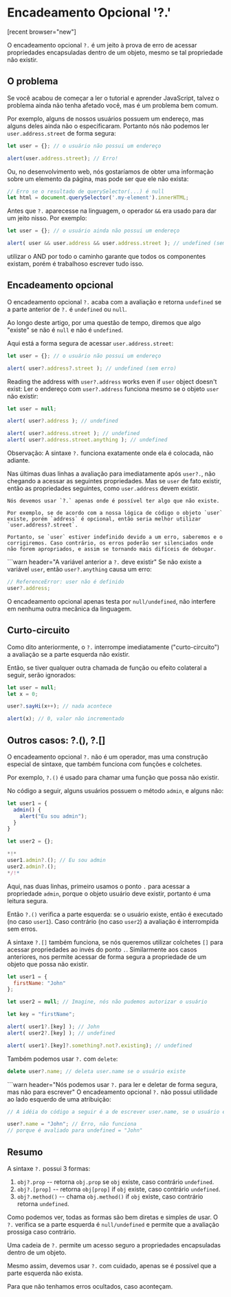 
# Encadeamento Opcional '?.'

[recent browser="new"]

O encadeamento opcional `?.` é um jeito à prova de erro de acessar propriedades encapsuladas dentro de um objeto, mesmo se tal propriedade não existir.

## O problema 

Se você acabou de começar a ler o tutorial e aprender JavaScript, talvez o problema ainda não tenha afetado você, mas é um problema bem comum.

Por exemplo, alguns de nossos usuários possuem um endereço, mas alguns deles ainda não o especificaram. Portanto nós não podemos ler `user.address.street` de forma segura:

```js run
let user = {}; // o usuário não possui um endereço

alert(user.address.street); // Erro!
```

Ou, no desenvolvimento web, nós gostaríamos de obter uma informação sobre um elemento da página, mas pode ser que ele não exista:

```js run
// Erro se o resultado de querySelector(...) é null
let html = document.querySelector('.my-element').innerHTML;
```

Antes que `?.` aparecesse na linguagem, o operador `&&` era usado para dar um jeito nisso.
Por exemplo:

```js run
let user = {}; // o usuário ainda não possui um endereço

alert( user && user.address && user.address.street ); // undefined (sem erro)
```

utilizar o AND por todo o caminho garante que todos os componentes existam, porém é trabalhoso escrever tudo isso.

## Encadeamento opcional

O encadeamento opcional `?.` acaba com a avaliação e retorna `undefined` se a parte anterior de `?.` é `undefined` ou `null`.

Ao longo deste artigo, por uma questão de tempo, diremos que algo "existe" se não é `null` e não é `undefined`.


Aqui está a forma segura de acessar `user.address.street`:

```js run
let user = {}; // o usuário não possui um endereço

alert( user?.address?.street ); // undefined (sem erro)
```

Reading the address with `user?.address` works even if `user` object doesn't exist:
Ler o endereço com `user?.address` funciona mesmo se o objeto `user` não existir:

```js run
let user = null;

alert( user?.address ); // undefined

alert( user?.address.street ); // undefined
alert( user?.address.street.anything ); // undefined
```

Observação: A sintaxe `?.` funciona exatamente onde ela é colocada, não adiante.

Nas últimas duas linhas a avaliação para imediatamente após `user?.`, não chegando a acessar as seguintes propriedades. Mas se `user` de fato existir, então as propriedades seguintes, como `user.address` devem existir.

```warn header="Não abuse do encadeamento opcional"
Nós devemos usar `?.` apenas onde é possível ter algo que não existe.

Por exemplo, se de acordo com a nossa lógica de código o objeto `user` existe, porém `address` é opcional, então seria melhor utilizar `user.address?.street`.

Portanto, se `user` estiver indefinido devido a um erro, saberemos e o corrigiremos. Caso contrário, os erros poderão ser silenciados onde não forem apropriados, e assim se tornando mais difíceis de debugar.
```

```warn header="A variável anterior a `?.` deve existir"
Se não existe a variável `user`, então `user?.anything` causa um erro:

```js run
// ReferenceError: user não é definido
user?.address;
```
O encadeamento opcional apenas testa por `null/undefined`, não interfere em nenhuma outra mecânica da linguagem.

## Curto-circuito

Como dito anteriormente, o `?.` interrompe imediatamente ("curto-circuito") a avaliação se a parte esquerda não existir.

Então, se tiver qualquer outra chamada de função ou efeito colateral a seguir, serão ignorados:

```js run
let user = null;
let x = 0;

user?.sayHi(x++); // nada acontece

alert(x); // 0, valor não incrementado
```

## Outros casos: ?.(), ?.[]

O encadeamento opcional `?.` não é um operador, mas uma construção especial de sintaxe, que também funciona com funções e colchetes.

Por exemplo, `?.()` é usado para chamar uma função que possa não existir.

No código a seguir, alguns usuários possuem o método `admin`, e alguns não:

```js run
let user1 = {
  admin() {
    alert("Eu sou admin");
  }
}

let user2 = {};

*!*
user1.admin?.(); // Eu sou admin
user2.admin?.();
*/!*
```

Aqui, nas duas linhas, primeiro usamos o ponto `.` para acessar a propriedade `admin`, porque o objeto usuário deve existir, portanto é uma leitura segura.

Então `?.()` verifica a parte esquerda: se o usuário existe, então é executado (no caso `user1`). Caso contrário (no caso `user2`) a avaliação é interrompida sem erros.

A sintaxe `?.[]` também funciona, se nós queremos utilizar colchetes `[]` para acessar propriedades ao invés do ponto `.`. Similarmente aos casos anteriores, nos permite acessar de forma segura a propriedade de um objeto que possa não existir.

```js run
let user1 = {
  firstName: "John"
};

let user2 = null; // Imagine, nós não pudemos autorizar o usuário

let key = "firstName";

alert( user1?.[key] ); // John
alert( user2?.[key] ); // undefined

alert( user1?.[key]?.something?.not?.existing); // undefined
```

Também podemos usar `?.` com `delete`:

```js run
delete user?.name; // deleta user.name se o usuário existe
```

```warn header="Nós podemos usar `?.` para ler e deletar de forma segura, mas não para escrever"
O encadeamento opcional `?.` não possui utilidade ao lado esquerdo de uma atribuição:

```js run
// A idéia do código a seguir é a de escrever user.name, se o usuário existir

user?.name = "John"; // Erro, não funciona
// porque é avaliado para undefined = "John"
```

## Resumo

A sintaxe `?.` possui 3 formas:

1. `obj?.prop` -- retorna `obj.prop` se `obj` existe, caso contrário `undefined`.
2. `obj?.[prop]` -- retorna `obj[prop]` if `obj` existe, caso contrário `undefined`.
3. `obj?.method()` -- chama `obj.method()` if `obj` existe, caso contrário retorna `undefined`.

Como podemos ver, todas as formas são bem diretas e simples de usar. O `?.` verifica se a parte esquerda é `null/undefined` e permite que a avaliação prossiga caso contrário.

Uma cadeia de `?.` permite um acesso seguro a propriedades encapsuladas dentro de um objeto.

Mesmo assim, devemos usar `?.` com cuidado, apenas se é possível que a parte esquerda não exista.

Para que não tenhamos erros ocultados, caso aconteçam.